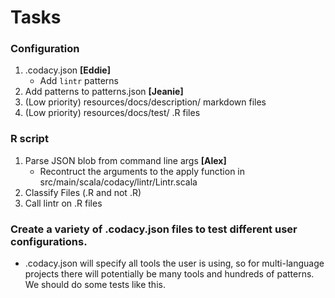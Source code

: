# Tasks

### Configuration

1. .codacy.json **[Eddie]**
    - Add `lintr` patterns
2. Add patterns to patterns.json **[Jeanie]**
3. (Low priority) resources/docs/description/ markdown files
4. (Low priority) resources/docs/test/ .R files


### R script

1. Parse JSON blob from command line args **[Alex]**
    - Recontruct the arguments to the apply function in src/main/scala/codacy/lintr/Lintr.scala
2. Classify Files (.R and not .R)
3. Call lintr on .R files


### Create a variety of .codacy.json files to test different user configurations.

- .codacy.json will specify all tools the user is using, so for multi-language projects there will potentially be many tools and hundreds of patterns. We should do some tests like this.
